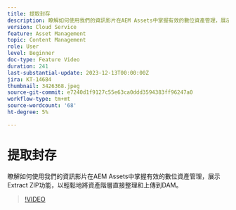 ```yaml
---
title: 提取封存
description: 瞭解如何使用我們的資訊影片在AEM Assets中掌握有效的數位資產管理，展示Extract ZIP功能，以輕鬆地將資產階層直接整理和上傳到DAM。
version: Cloud Service
feature: Asset Management
topic: Content Management
role: User
level: Beginner
doc-type: Feature Video
duration: 241
last-substantial-update: 2023-12-13T00:00:00Z
jira: KT-14684
thumbnail: 3426368.jpeg
source-git-commit: e7240d1f9127c55e63ca0ddd3594383ff96247a0
workflow-type: tm+mt
source-wordcount: '68'
ht-degree: 5%

---
```



# 提取封存

瞭解如何使用我們的資訊影片在AEM Assets中掌握有效的數位資產管理，展示Extract ZIP功能，以輕鬆地將資產階層直接整理和上傳到DAM。

>[!VIDEO](https://video.tv.adobe.com/v/3426368/?learn=on)
